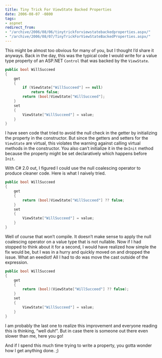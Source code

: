 ```yaml
---
title: Tiny Trick For ViewState Backed Properties
date: 2006-08-07 -0800
tags:
- aspnet
redirect_from:
- "/archive/2006/08/06/tinytrickforviewstatebackedproperties.aspx/"
- "/archive/2006/08/07/TinyTrickForViewStateBackedProperties.aspx/"
---
```


This might be almost too obvious for many of you, but I thought I’d
share it anyways. Back in the day, this was the typical code I would
write for a value type property of an ASP.NET `Control` that was backed
by the `ViewState`.

```csharp
public bool WillSucceed
{
    get
    {
        if (ViewState["WillSucceed"] == null)
            return false;
        return (bool)ViewState["WillSucceed"];
    }
    set
    {
        ViewState["WillSucceed"] = value;
    }
}
```

I have seen code that tried to avoid the null check in the getter by
initializing the property in the constructor. But since the getters and
setters for the `ViewState` are virtual, this violates the warning
against calling virtual methods in the constructor. You also can’t
initialize it in the `OnInit` method because the property might be set
declaratively which happens before `Init`.

With C# 2.0 out, I figured I could use the null coalescing operator to
produce cleaner code. Here is what I naively tried.

```csharp
public bool WillSucceed
{
    get
    {
        return (bool)ViewState["WillSucceed"] ?? false;
    }
    set
    {
        ViewState["WillSucceed"] = value;
    }
}
```

Well of course that won’t compile. It doesn’t make sense to apply the
null coalescing operator on a value type that is not nullable. Now if I
had stopped to think about it for a second, I would have realized how
simple the fix would be, but I was in a hurry and quickly moved on and
dropped the issue. What an eeediot! All I had to do was move the cast
outside of the expression.

```csharp
public bool WillSucceed
{
    get
    {
        return (bool)(ViewState["WillSucceed"] ?? false);
    }
    set
    {
        ViewState["WillSucceed"] = value;
    }
}
```

I am probably the last one to realize this improvement and everyone
reading this is thinking, “well duh!”. But in case there is someone out
there even slower than me, here you go!

And if I spend this much time trying to write a property, you gotta
wonder how I get anything done. ;)


